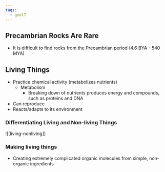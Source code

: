 ```yaml
---
tags:
  - geol7
---
```

## Precambrian Rocks Are Rare
* It is difficult to find rocks from the Precambrian period (4.6 BYA - 540 MYA)
## Living Things
* Practice chemical activity (metabolizes nutrients)
	* Metabolism
		* Breaking down of nutrients produces energy and compounds, such as proteins and DNA
* Can reproduce
* Reacts/adapts to its environment
### Differentiating Living and Non-living Things
 ![[living-nonliving]]
### Making living things
* Creating extremely complicated organic molecules from simple, non-organic ingredients